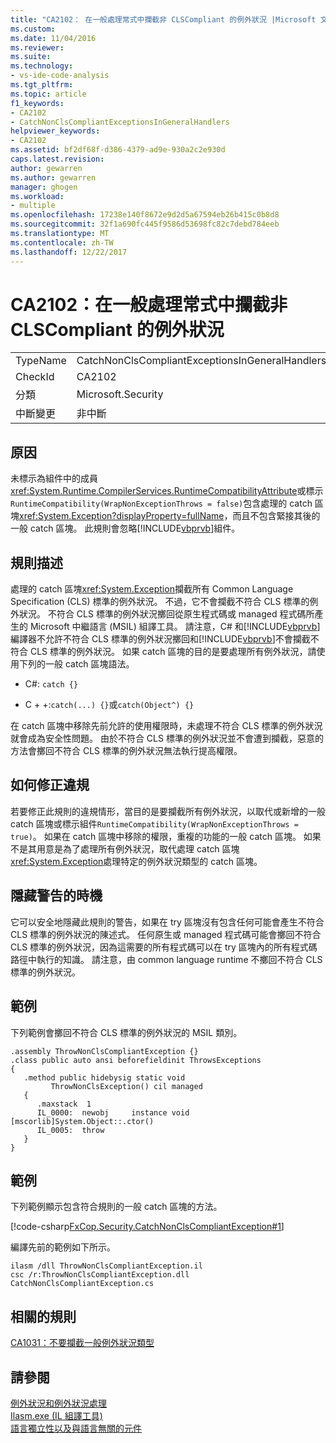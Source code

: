 ```yaml
---
title: "CA2102： 在一般處理常式中攔截非 CLSCompliant 的例外狀況 |Microsoft 文件"
ms.custom: 
ms.date: 11/04/2016
ms.reviewer: 
ms.suite: 
ms.technology:
- vs-ide-code-analysis
ms.tgt_pltfrm: 
ms.topic: article
f1_keywords:
- CA2102
- CatchNonClsCompliantExceptionsInGeneralHandlers
helpviewer_keywords:
- CA2102
ms.assetid: bf2df68f-d386-4379-ad9e-930a2c2e930d
caps.latest.revision: 
author: gewarren
ms.author: gewarren
manager: ghogen
ms.workload:
- multiple
ms.openlocfilehash: 17238e140f8672e9d2d5a67594eb26b415c0b8d8
ms.sourcegitcommit: 32f1a690fc445f9586d53698fc82c7debd784eeb
ms.translationtype: MT
ms.contentlocale: zh-TW
ms.lasthandoff: 12/22/2017
---
```

# <a name="ca2102-catch-non-clscompliant-exceptions-in-general-handlers"></a>CA2102：在一般處理常式中攔截非 CLSCompliant 的例外狀況
|||  
|-|-|  
|TypeName|CatchNonClsCompliantExceptionsInGeneralHandlers|  
|CheckId|CA2102|  
|分類|Microsoft.Security|  
|中斷變更|非中斷|  
  
## <a name="cause"></a>原因  
 未標示為組件中的成員<xref:System.Runtime.CompilerServices.RuntimeCompatibilityAttribute>或標示`RuntimeCompatibility(WrapNonExceptionThrows = false)`包含處理的 catch 區塊<xref:System.Exception?displayProperty=fullName>，而且不包含緊接其後的一般 catch 區塊。 此規則會忽略[!INCLUDE[vbprvb](../code-quality/includes/vbprvb_md.md)]組件。  
  
## <a name="rule-description"></a>規則描述  
 處理的 catch 區塊<xref:System.Exception>攔截所有 Common Language Specification (CLS) 標準的例外狀況。 不過，它不會攔截不符合 CLS 標準的例外狀況。 不符合 CLS 標準的例外狀況擲回從原生程式碼或 managed 程式碼所產生的 Microsoft 中繼語言 (MSIL) 組譯工具。 請注意，C# 和[!INCLUDE[vbprvb](../code-quality/includes/vbprvb_md.md)]編譯器不允許不符合 CLS 標準的例外狀況擲回和[!INCLUDE[vbprvb](../code-quality/includes/vbprvb_md.md)]不會攔截不符合 CLS 標準的例外狀況。 如果 catch 區塊的目的是要處理所有例外狀況，請使用下列的一般 catch 區塊語法。  
  
-   C#: `catch {}`  
  
-   C + +:`catch(...) {}`或`catch(Object^) {}`  
  
 在 catch 區塊中移除先前允許的使用權限時，未處理不符合 CLS 標準的例外狀況就會成為安全性問題。 由於不符合 CLS 標準的例外狀況並不會遭到攔截，惡意的方法會擲回不符合 CLS 標準的例外狀況無法執行提高權限。  
  
## <a name="how-to-fix-violations"></a>如何修正違規  
 若要修正此規則的違規情形，當目的是要攔截所有例外狀況，以取代或新增的一般 catch 區塊或標示組件`RuntimeCompatibility(WrapNonExceptionThrows = true)`。 如果在 catch 區塊中移除的權限，重複的功能的一般 catch 區塊。 如果不是其用意是為了處理所有例外狀況，取代處理 catch 區塊<xref:System.Exception>處理特定的例外狀況類型的 catch 區塊。  
  
## <a name="when-to-suppress-warnings"></a>隱藏警告的時機  
 它可以安全地隱藏此規則的警告，如果在 try 區塊沒有包含任何可能會產生不符合 CLS 標準的例外狀況的陳述式。 任何原生或 managed 程式碼可能會擲回不符合 CLS 標準的例外狀況，因為這需要的所有程式碼可以在 try 區塊內的所有程式碼路徑中執行的知識。 請注意，由 common language runtime 不擲回不符合 CLS 標準的例外狀況。  
  
## <a name="example"></a>範例  
 下列範例會擲回不符合 CLS 標準的例外狀況的 MSIL 類別。  
  
```  
.assembly ThrowNonClsCompliantException {}  
.class public auto ansi beforefieldinit ThrowsExceptions  
{  
   .method public hidebysig static void  
         ThrowNonClsException() cil managed  
   {  
      .maxstack  1  
      IL_0000:  newobj     instance void [mscorlib]System.Object::.ctor()  
      IL_0005:  throw  
   }  
}  
```  
  
## <a name="example"></a>範例  
 下列範例顯示包含符合規則的一般 catch 區塊的方法。  
  
 [!code-csharp[FxCop.Security.CatchNonClsCompliantException#1](../code-quality/codesnippet/CSharp/ca2102-catch-non-clscompliant-exceptions-in-general-handlers_1.cs)]  
  
 編譯先前的範例如下所示。  
  
```  
ilasm /dll ThrowNonClsCompliantException.il  
csc /r:ThrowNonClsCompliantException.dll CatchNonClsCompliantException.cs  
```  
  
## <a name="related-rules"></a>相關的規則  
 [CA1031：不要攔截一般例外狀況類型](../code-quality/ca1031-do-not-catch-general-exception-types.md)  
  
## <a name="see-also"></a>請參閱  
 [例外狀況和例外狀況處理](/dotnet/csharp/programming-guide/exceptions/exceptions-and-exception-handling)   
 [Ilasm.exe (IL 組譯工具)](/dotnet/framework/tools/ilasm-exe-il-assembler)   
 [語言獨立性以及與語言無關的元件](/dotnet/standard/language-independence-and-language-independent-components)